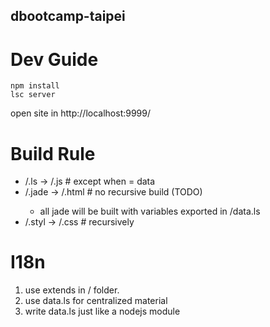 dbootcamp-taipei
----------------

Dev Guide
================

```
npm install
lsc server
```

open site in http://localhost:9999/


Build Rule
=================

 * <path>/<name>.ls -> <path>/<name>.js     # except when <name> = data
 * <path>/<name>.jade -> <path>/<name>.html # no recursive build (TODO)
   * all jade will be built with variables exported in <path>/data.ls
 * <path>/<name>.styl -> <path>/<name>.css  # recursively


I18n
=================

 1. use extends in <locale>/ folder.
 2. use data.ls for centralized material
 3. write data.ls just like a nodejs module

